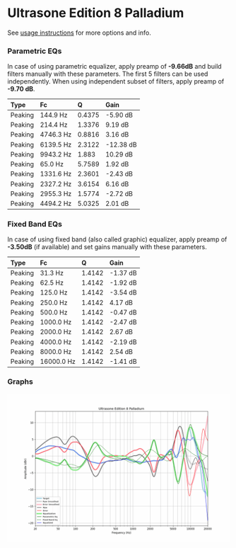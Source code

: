 # Ultrasone Edition 8 Palladium
See [usage instructions](https://github.com/jaakkopasanen/AutoEq#usage) for more options and info.

### Parametric EQs
In case of using parametric equalizer, apply preamp of **-9.66dB** and build filters manually
with these parameters. The first 5 filters can be used independently.
When using independent subset of filters, apply preamp of **-9.70 dB**.

| Type    | Fc        |      Q | Gain      |
|:--------|:----------|:-------|:----------|
| Peaking | 144.9 Hz  | 0.4375 | -5.90 dB  |
| Peaking | 214.4 Hz  | 1.3376 | 9.19 dB   |
| Peaking | 4746.3 Hz | 0.8816 | 3.16 dB   |
| Peaking | 6139.5 Hz | 2.3122 | -12.38 dB |
| Peaking | 9943.2 Hz | 1.883  | 10.29 dB  |
| Peaking | 65.0 Hz   | 5.7589 | 1.92 dB   |
| Peaking | 1331.6 Hz | 2.3601 | -2.43 dB  |
| Peaking | 2327.2 Hz | 3.6154 | 6.16 dB   |
| Peaking | 2955.3 Hz | 1.5774 | -2.72 dB  |
| Peaking | 4494.2 Hz | 5.0325 | 2.01 dB   |

### Fixed Band EQs
In case of using fixed band (also called graphic) equalizer, apply preamp of **-3.50dB**
(if available) and set gains manually with these parameters.

| Type    | Fc         |      Q | Gain     |
|:--------|:-----------|:-------|:---------|
| Peaking | 31.3 Hz    | 1.4142 | -1.37 dB |
| Peaking | 62.5 Hz    | 1.4142 | -1.92 dB |
| Peaking | 125.0 Hz   | 1.4142 | -3.54 dB |
| Peaking | 250.0 Hz   | 1.4142 | 4.17 dB  |
| Peaking | 500.0 Hz   | 1.4142 | -0.47 dB |
| Peaking | 1000.0 Hz  | 1.4142 | -2.47 dB |
| Peaking | 2000.0 Hz  | 1.4142 | 2.67 dB  |
| Peaking | 4000.0 Hz  | 1.4142 | -2.19 dB |
| Peaking | 8000.0 Hz  | 1.4142 | 2.54 dB  |
| Peaking | 16000.0 Hz | 1.4142 | -1.41 dB |

### Graphs
![](./Ultrasone%20Edition%208%20Palladium.png)